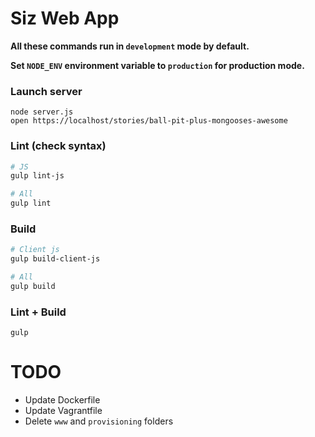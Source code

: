 Siz Web App
===========

**All these commands run in `development` mode by default.**

**Set `NODE_ENV` environment variable to `production` for production mode.**

### Launch server
```
node server.js
open https://localhost/stories/ball-pit-plus-mongooses-awesome
```

### Lint (check syntax)
```bash
# JS
gulp lint-js

# All
gulp lint
```

### Build
```bash
# Client js
gulp build-client-js

# All
gulp build
```

### Lint + Build
```
gulp
```

TODO
====

- Update Dockerfile
- Update Vagrantfile
- Delete `www` and `provisioning` folders
